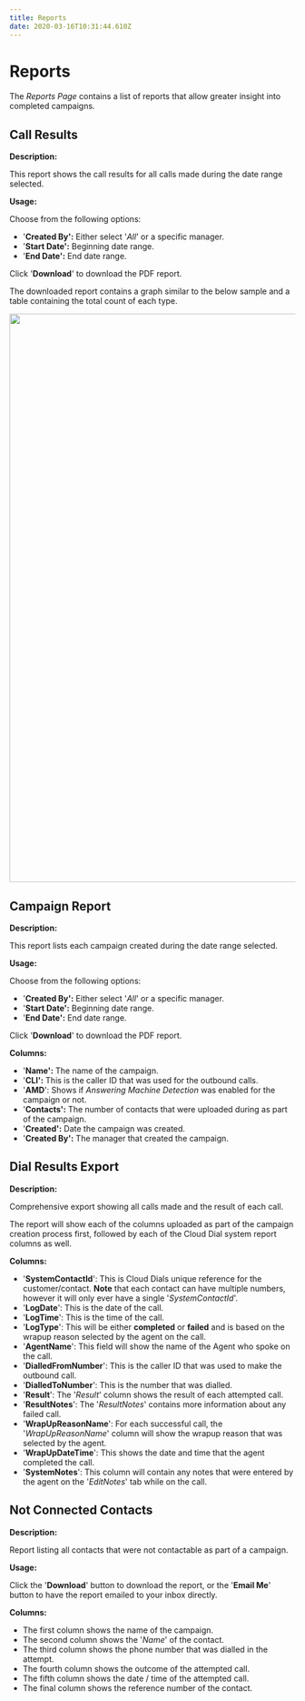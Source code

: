 ```yaml
---
title: Reports
date: 2020-03-16T10:31:44.610Z
---
```

# Reports

The *Reports Page* contains a list of reports that allow greater insight into completed campaigns.

## Call Results

**Description:** 

This report shows the call results for all calls made during the date range selected.

**Usage:**

Choose from the following options:

* '**Created By':** Either select '*All*' or a specific manager.
* '**Start Date':** Beginning date range.
* '**End Date':** End date range.

Click '**Download**' to download the PDF report.

The downloaded report contains a graph similar to the below sample and a table containing the total count of each type.

<img style="width: 1000px; height: auto;" src="/images/clouddial_callresults.png">


## Campaign Report

**Description:** 

This report lists each campaign created during the date range selected.

**Usage:**

Choose from the following options:

* '**Created By':** Either select '*All*' or a specific manager.
* '**Start Date':** Beginning date range.
* '**End Date':** End date range.

Click '**Download**' to download the PDF report.

**Columns:**

* '**Name':** The name of the campaign.
* '**CLI':** This is the caller ID that was used for the outbound calls.
* '**AMD**': Shows if *Answering Machine Detection* was enabled for the campaign or not.
* '**Contacts':** The number of contacts that were uploaded during as part of the campaign.
* '**Created':** Date the campaign was created.
* '**Created By':** The manager that created the campaign.

## Dial Results Export

**Description:** 

Comprehensive export showing all calls made and the result of each call.

The report will show each of the columns uploaded as part of the campaign creation process first, followed by each of the Cloud Dial system report columns as well.

**Columns:**

* '**SystemContactId**': This is Cloud Dials unique reference for the customer/contact. **Note** that each contact can have multiple numbers, however it will only ever have a single '*SystemContactId*'.
* '**LogDate**': This is the date of the call.
* '**LogTime**': This is the time of the call.
* '**LogType**': This will be either **completed** or **failed** and is based on the wrapup reason selected by the agent on the call.
* '**AgentName**': This field will show the name of the Agent who spoke on the call.
* '**DialledFromNumber**': This is the caller ID that was used to make the outbound call.
* '**DialledToNumber**': This is the number that was dialled.
* '**Result**': The '*Result*' column shows the result of each attempted call.
* '**ResultNotes**': The '*ResultNotes*' contains more information about any failed call.
* '**WrapUpReasonName**': For each successful call, the '*WrapUpReasonName*' column will show the wrapup reason that was selected by the agent.
* '**WrapUpDateTime**': This shows the date and time that the agent completed the call.
* '**SystemNotes**': This column will contain any notes that were entered by the agent on the '*EditNotes*' tab while on the call.

## Not Connected Contacts

**Description:** 

Report listing all contacts that were not contactable as part of a campaign.

**Usage:**

Click the '**Download**' button to download the report, or the '**Email Me**' button to have the report emailed to your inbox directly.

**Columns:**

* The first column shows the name of the campaign.
* The second column shows the '*Name*' of the contact.
* The third column shows the phone number that was dialled in the attempt.
* The fourth column shows the outcome of the attempted call.
* The fifth column shows the date / time of the attempted call.
* The final column shows the reference number of the contact.